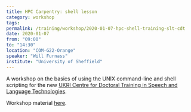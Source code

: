 ```yaml
---
title: HPC Carpentry: shell lesson
category: workshop
tags:
permalink: /training/workshop/2020-01-07-hpc-shell-training-slt-cdt
date: 2020-01-07
from: "09:00"
to: "14:30"
location: "COM-G22-Orange"
speaker: "Will Furnass"
institute: "University of Sheffield"
---
```


A workshop on the basics of using the UNIX command-line and shell scripting
for the new [UKRI Centre for Doctoral Training in Speech and Language Technologies](https://slt-cdt.ac.uk/).

Workshop material [here](https://rse.shef.ac.uk/hpc-shell-tuos-training-cluster/).
